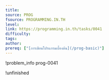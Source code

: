 ```yaml
---
title: 
source: PROG
fsource: PROGRAMMING.IN.TH
level:
link: https://programming.in.th/tasks/0041
difficulty: 
tags: 
author: 
prereq: ["[การเขียนโปรแกรมเบื้องต้น](/prog-basic)"]
---
```


!problem_info prog-0041

!unfinished
